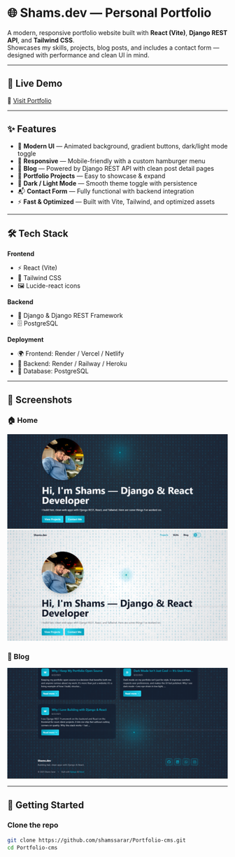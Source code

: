 # 🌐 Shams.dev — Personal Portfolio

A modern, responsive portfolio website built with **React (Vite)**, **Django REST API**, and **Tailwind CSS**.  
Showcases my skills, projects, blog posts, and includes a contact form — designed with performance and clean UI in mind.

---

## 🚀 Live Demo
🔗 [Visit Portfolio](https://portfolio-sd-i4mb.onrender.com)

---

## ✨ Features

- 🎨 **Modern UI** — Animated background, gradient buttons, dark/light mode toggle  
- 📱 **Responsive** — Mobile-friendly with a custom hamburger menu  
- 📝 **Blog** — Powered by Django REST API with clean post detail pages  
- 💼 **Portfolio Projects** — Easy to showcase & expand  
- 🌙 **Dark / Light Mode** — Smooth theme toggle with persistence  
- 📬 **Contact Form** — Fully functional with backend integration  
- ⚡ **Fast & Optimized** — Built with Vite, Tailwind, and optimized assets  

---

## 🛠 Tech Stack

**Frontend**
- ⚡ React (Vite)  
- 🎨 Tailwind CSS  
- 🖼 Lucide-react icons  

**Backend**
- 🐍 Django & Django REST Framework  
- 🗄 PostgreSQL  

**Deployment**
- 🌍 Frontend: Render / Vercel / Netlify  
- 🔧 Backend: Render / Railway / Heroku  
- 💾 Database: PostgreSQL  

---

## 📸 Screenshots  

### 🏠 Home
![Home Screenshot](docs/home.png)
![Home Screenshot](docs/home_light.png)

### 📖 Blog
![Blog Screenshot](docs/blog.png)

---

## 🏁 Getting Started

### Clone the repo
```bash
git clone https://github.com/shamssarar/Portfolio-cms.git
cd Portfolio-cms
